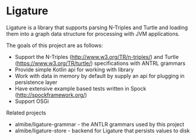 # Ligature

Ligature is a library that supports parsing N-Triples and Turtle and loading them into a
graph data structure for processing with JVM applications.

The goals of this project are as follows:
* Support the N-Triples (http://www.w3.org/TR/n-triples/) and 
Turtle (https://www.w3.org/TR/turtle/) specifications with ANTRL grammars
* Provide simple Kotlin api for working with library
* Work with data in memory by default by supply an api for plugging in persistence layer
* Have extensive example based tests written in Spock (http://spockframework.org/)
* Support OSGi

Related projects
* almibe/ligature-grammar - the ANTLR grammars used by this project
* almibe/ligature-store - backend for Ligature that persists values to disk
